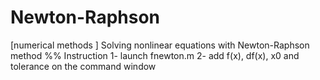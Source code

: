 # Newton-Raphson
[numerical methods ] Solving nonlinear equations with Newton-Raphson method
%% Instruction
1- launch fnewton.m 
2- add f(x), df(x), x0 and tolerance on the command window
